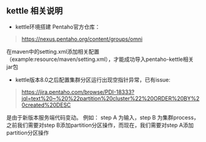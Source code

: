 ## kettle 相关说明
* kettle环境搭建
Pentaho官方仓库：
 > https://nexus.pentaho.org/content/groups/omni

在maven中的setting.xml添加相关配置（example:resource/maven/setting.xml），才能成功导入pentaho-kettle相关jar包

* kettle版本8.0之后配置集群分区运行出现空指针异常，已有issue:
 > https://jira.pentaho.com/browse/PDI-18333?jql=text%20~%20%22partition%20cluster%22%20ORDER%20BY%20created%20DESC

是由于新版本服务端代码变动。
例如： step A 为输入，step B 为集群process，之前我们需要对step B添加partition分区操作，而现在，我们需要对step A添加partition分区操作
